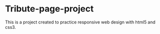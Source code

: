 # Tribute-page-project
This is a project created to practice responsive web design with html5 and css3.
